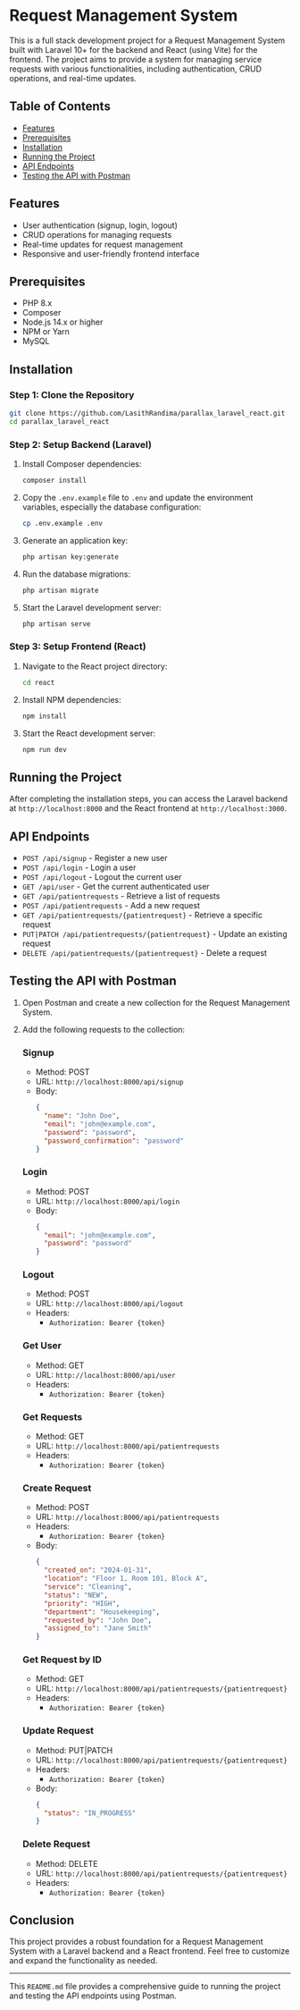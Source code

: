 

# Request Management System

This is a full stack development project for a Request Management System built with Laravel 10+ for the backend and React (using Vite) for the frontend. The project aims to provide a system for managing service requests with various functionalities, including authentication, CRUD operations, and real-time updates.

## Table of Contents

- [Features](#features)
- [Prerequisites](#prerequisites)
- [Installation](#installation)
- [Running the Project](#running-the-project)
- [API Endpoints](#api-endpoints)
- [Testing the API with Postman](#testing-the-api-with-postman)

## Features

- User authentication (signup, login, logout)
- CRUD operations for managing requests
- Real-time updates for request management
- Responsive and user-friendly frontend interface

## Prerequisites

- PHP 8.x
- Composer
- Node.js 14.x or higher
- NPM or Yarn
- MySQL

## Installation

### Step 1: Clone the Repository

```bash
git clone https://github.com/LasithRandima/parallax_laravel_react.git
cd parallax_laravel_react
```

### Step 2: Setup Backend (Laravel)

1. Install Composer dependencies:

    ```bash
    composer install
    ```

2. Copy the `.env.example` file to `.env` and update the environment variables, especially the database configuration:

    ```bash
    cp .env.example .env
    ```

3. Generate an application key:

    ```bash
    php artisan key:generate
    ```

4. Run the database migrations:

    ```bash
    php artisan migrate
    ```

5. Start the Laravel development server:

    ```bash
    php artisan serve
    ```

### Step 3: Setup Frontend (React)

1. Navigate to the React project directory:

    ```bash
    cd react
    ```

2. Install NPM dependencies:

    ```bash
    npm install
    ```

3. Start the React development server:

    ```bash
    npm run dev
    ```

## Running the Project

After completing the installation steps, you can access the Laravel backend at `http://localhost:8000` and the React frontend at `http://localhost:3000`.

## API Endpoints

- `POST /api/signup` - Register a new user
- `POST /api/login` - Login a user
- `POST /api/logout` - Logout the current user
- `GET /api/user` - Get the current authenticated user
- `GET /api/patientrequests` - Retrieve a list of requests
- `POST /api/patientrequests` - Add a new request
- `GET /api/patientrequests/{patientrequest}` - Retrieve a specific request
- `PUT|PATCH /api/patientrequests/{patientrequest}` - Update an existing request
- `DELETE /api/patientrequests/{patientrequest}` - Delete a request

## Testing the API with Postman

1. Open Postman and create a new collection for the Request Management System.

2. Add the following requests to the collection:

    ### Signup
    - Method: POST
    - URL: `http://localhost:8000/api/signup`
    - Body: 
      ```json
      {
        "name": "John Doe",
        "email": "john@example.com",
        "password": "password",
        "password_confirmation": "password"
      }
      ```

    ### Login
    - Method: POST
    - URL: `http://localhost:8000/api/login`
    - Body: 
      ```json
      {
        "email": "john@example.com",
        "password": "password"
      }
      ```

    ### Logout
    - Method: POST
    - URL: `http://localhost:8000/api/logout`
    - Headers:
      - `Authorization: Bearer {token}`

    ### Get User
    - Method: GET
    - URL: `http://localhost:8000/api/user`
    - Headers:
      - `Authorization: Bearer {token}`

    ### Get Requests
    - Method: GET
    - URL: `http://localhost:8000/api/patientrequests`
    - Headers:
      - `Authorization: Bearer {token}`

    ### Create Request
    - Method: POST
    - URL: `http://localhost:8000/api/patientrequests`
    - Headers:
      - `Authorization: Bearer {token}`
    - Body:
      ```json
      {
        "created_on": "2024-01-31",
        "location": "Floor 1, Room 101, Block A",
        "service": "Cleaning",
        "status": "NEW",
        "priority": "HIGH",
        "department": "Housekeeping",
        "requested_by": "John Doe",
        "assigned_to": "Jane Smith"
      }
      ```

    ### Get Request by ID
    - Method: GET
    - URL: `http://localhost:8000/api/patientrequests/{patientrequest}`
    - Headers:
      - `Authorization: Bearer {token}`

    ### Update Request
    - Method: PUT|PATCH
    - URL: `http://localhost:8000/api/patientrequests/{patientrequest}`
    - Headers:
      - `Authorization: Bearer {token}`
    - Body:
      ```json
      {
        "status": "IN_PROGRESS"
      }
      ```

    ### Delete Request
    - Method: DELETE
    - URL: `http://localhost:8000/api/patientrequests/{patientrequest}`
    - Headers:
      - `Authorization: Bearer {token}`

## Conclusion

This project provides a robust foundation for a Request Management System with a Laravel backend and a React frontend. Feel free to customize and expand the functionality as needed.

---

This `README.md` file provides a comprehensive guide to running the project and testing the API endpoints using Postman.